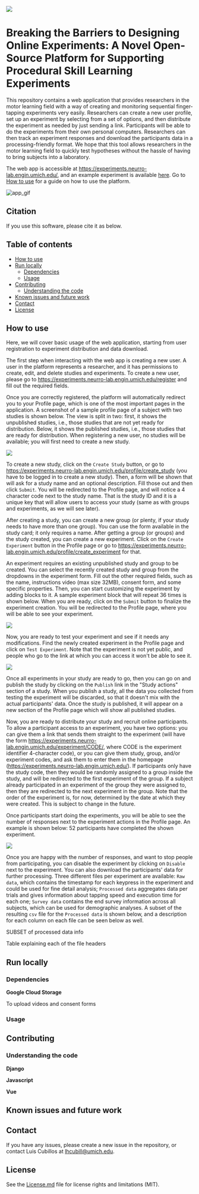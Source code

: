 [![](doc/neurrolab_logo.png)](https://neurro-lab.engin.umich.edu/)

# Breaking the Barriers to Designing Online Experiments: A Novel Open-Source Platform for Supporting Procedural Skill Learning Experiments<!-- omit in toc -->

This repository contains a web application that provides researchers in the motor learning field with a way of creating and monitoring sequential finger-tapping experiments very easily. Researchers can create a new user profile, set up an experiment by selecting from a set of options, and then distribute the experiment as needed by just sending a link. Participants will be able to do the experiments from their own personal computers. Researchers can then track an experiment responses and download the participants data in a processing-friendly format. We hope that this tool allows researchers in the motor learning field to quickly test hypotheses without the hassle of having to bring subjects into a laboratory.

The web app is accessible at https://experiments.neurro-lab.engin.umich.edu/, and an example experiment is available [here](TODO). Go to [How to use](#how-to-use) for a guide on how to use the platform.

<!-- TODO: example experiment -->

![app_gif](doc/webapp.gif)

## Citation<!-- omit in toc -->

If you use this software, please cite it as below.

## Table of contents<!-- omit in toc -->

- [How to use](#how-to-use)
- [Run locally](#run-locally)
  - [Dependencies](#dependencies)
  - [Usage](#usage)
- [Contributing](#contributing)
  - [Understanding the code](#understanding-the-code)
- [Known issues and future work](#known-issues-and-future-work)
- [Contact](#contact)
- [License](#license)

## How to use

Here, we will cover basic usage of the web application, starting from user registration to experiment distribution and data download.

The first step when interacting with the web app is creating a new user. A user in the platform represents a researcher, and it has permissions to create, edit, and delete studies and experiments. To create a new user, please go to https://experiments.neurro-lab.engin.umich.edu/register and fill out the required fields.

Once you are correctly registered, the platform will automatically redirect you to your Profile page, which is one of the most important pages in the application. A screenshot of a sample profile page of a subject with two studies is shown below. The view is split in two: first, it shows the unpublished studies, i.e., those studies that are not yet ready for distribution. Below, it shows the published studies, i.e., those studies that are ready for distribution. When registering a new user, no studies will be available; you will first need to create a new study.

![](doc/profile.png)

To create a new study, click on the `Create Study` button, or go to https://experiments.neurro-lab.engin.umich.edu/profile/create_study (you have to be logged in to create a new study). Then, a form will be shown that will ask for a study name and an optional description. Fill those out and then click `Submit`. You will be redirected to the Profile page, and will notice a 4 character code next to the study name. That is the study ID and it is a unique key that will allow users to access your study (same as with groups and experiments, as we will see later).

After creating a study, you can create a new group (or plenty, if your study needs to have more than one group). You can use the form available in the study card; it only requires a name. After getting a group (or groups) and the study created, you can create a new experiment. Click on the `Create Experiment` button in the Profile page or go to https://experiments.neurro-lab.engin.umich.edu/profile/create_experiment for that.

An experiment requires an existing unpublished study and group to be created. You can select the recently created study and group from the dropdowns in the experiment form. Fill out the other required fields, such as the name, instructions video (max size 32MB), consent form, and some specific properties. Then, you can start customizing the experiment by adding blocks to it. A sample experiment block that will repeat 36 times is shown below. When you are ready, click on the `Submit` button to finalize the experiment creation. You will be redirected to the Profile page, where you will be able to see your experiment.

![](doc/block_form.png)

Now, you are ready to test your experiment and see if it needs any modifications. Find the newly created experiment in the Profile page and click on `Test Experiment`. Note that the experiment is not yet public, and people who go to the link at which you can access it won't be able to see it.

![](doc/test_experiment.png)

Once all experiments in your study are ready to go, then you can go on and publish the study by clicking on the `Publish` link in the "Study actions" section of a study. When you publish a study, all the data you collected from testing the experiment will be discarded, so that it doesn't mix with the actual participants' data. Once the study is published, it will appear on a new section of the Profile page which will show all published studies.

Now, you are ready to distribute your study and recruit online participants. To allow a participant access to an experiment, you have two options: you can give them a link that sends them straight to the experiment (will have the form https://experiments.neurro-lab.engin.umich.edu/experiment/CODE/, where CODE is the experiment identifier 4-character code), or you can give them study, group, and/or experiment codes, and ask them to enter them in the homepage (https://experiments.neurro-lab.engin.umich.edu/). If participants only have the study code, then they would be randomly assigned to a group inside the study, and will be redirected to the first experiment of the group. If a subject already participated in an experiment of the group they were assigned to, then they are redirected to the next experiment in the group. Note that the order of the experiment is, for now, determined by the date at which they were created. This is subject to change in the future.

Once participants start doing the experiments, you will be able to see the number of responses next to the experiment actions in the Profile page. An example is shown below: 52 participants have completed the shown experiment.

![](doc/track_responses.png)

Once you are happy with the number of responses, and want to stop people from participating, you can disable the experiment by clicking on `Disable` next to the experiment. You can also download the participants' data for further processing. Three different files per experiment are available: `Raw data`, which contains the timestamp for each keypress in the experiment and could be used for fine detail analysis; `Processed data` aggregates data per trials and gives information about tapping speed and execution time for each one; `Survey data` contains the end survey information across all subjects, which can be used for demographic analyses. A subset of the resulting `csv` file for the `Processed data` is shown below, and a description for each column on each file can be seen below as well.

SUBSET of processed data info

Table explaining each of the file headers

## Run locally

### Dependencies

**Google Cloud Storage**

To upload videos and consent forms

### Usage

## Contributing

### Understanding the code

**Django**

**Javascript**

**Vue**

## Known issues and future work

## Contact

If you have any issues, please create a new issue in the repository, or contact Luis Cubillos at lhcubill@umich.edu.

## License

See the [License.md](License.md) file for license rights and limitations (MIT).
